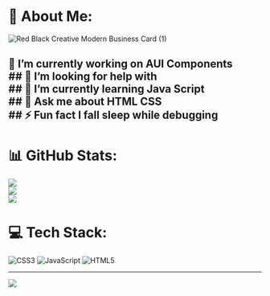 # 💫 About Me:

![Red Black Creative Modern Business Card (1)](https://github.com/user-attachments/assets/4de56f69-8864-4c7f-8162-bbc6104ac6a9)

## 🔭 I’m currently working on AUI Components<br>## 🤝 I’m looking for help with<br>## 🌱 I’m currently learning Java Script<br>## 💬 Ask me about HTML CSS<br>## ⚡ Fun fact I fall sleep while debugging

# 📊 GitHub Stats:
![](https://github-readme-stats.vercel.app/api?username=avi-codesmith&theme=dark&hide_border=false&include_all_commits=true&count_private=false)<br/>
![](https://github-readme-streak-stats.herokuapp.com/?user=avi-codesmith&theme=dark&hide_border=false)<br/>
![](https://github-readme-stats.vercel.app/api/top-langs/?username=avi-codesmith&theme=dark&hide_border=false&include_all_commits=true&count_private=false&layout=compact)

# 💻 Tech Stack:
![CSS3](https://img.shields.io/badge/css3-%231572B6.svg?style=for-the-badge&logo=css3&logoColor=white) ![JavaScript](https://img.shields.io/badge/javascript-%23323330.svg?style=for-the-badge&logo=javascript&logoColor=%23F7DF1E) ![HTML5](https://img.shields.io/badge/html5-%23E34F26.svg?style=for-the-badge&logo=html5&logoColor=white)

---
[![](https://visitcount.itsvg.in/api?id=avi-codesmith&icon=0&color=0)](https://visitcount.itsvg.in)

<!-- Proudly created with GPRM ( https://gprm.itsvg.in ) -->
